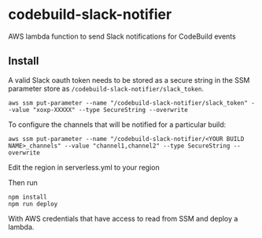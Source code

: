 # codebuild-slack-notifier

AWS lambda function to send Slack notifications for CodeBuild events

## Install

A valid Slack oauth token needs to be stored as a secure string in the SSM parameter store as `/codebuild-slack-notifier/slack_token`.

`aws ssm put-parameter --name "/codebuild-slack-notifier/slack_token" --value "xoxp-XXXXX" --type SecureString --overwrite`

To configure the channels that will be notified for a particular build:

`aws ssm put-parameter --name "/codebuild-slack-notifier/<YOUR BUILD NAME>_channels" --value "channel1,channel2" --type SecureString --overwrite`


Edit the region in serverless.yml to your region

Then run

```shell
npm install
npm run deploy
```

With AWS credentials that have access to read from SSM and deploy a lambda.
